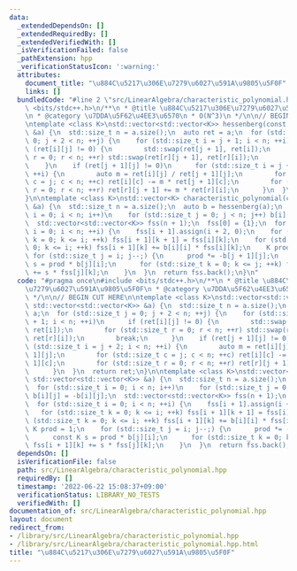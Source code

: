 ```yaml
---
data:
  _extendedDependsOn: []
  _extendedRequiredBy: []
  _extendedVerifiedWith: []
  _isVerificationFailed: false
  _pathExtension: hpp
  _verificationStatusIcon: ':warning:'
  attributes:
    document_title: "\u884C\u5217\u306E\u7279\u6027\u591A\u9805\u5F0F"
    links: []
  bundledCode: "#line 2 \"src/LinearAlgebra/characteristic_polynomial.hpp\"\n#include\
    \ <bits/stdc++.h>\n/**\n * @title \u884C\u5217\u306E\u7279\u6027\u591A\u9805\u5F0F\
    \n * @category \u7DDA\u5F62\u4EE3\u6570\n * O(N^3)\n */\n\n// BEGIN CUT HERE\n\
    \ntemplate <class K>\nstd::vector<std::vector<K>> hessenberg(const std::vector<std::vector<K>>\
    \ &a) {\n  std::size_t n = a.size();\n  auto ret = a;\n  for (std::size_t j =\
    \ 0; j + 2 < n; ++j) {\n    for (std::size_t i = j + 1; i < n; ++i)\n      if\
    \ (ret[i][j] != 0) {\n        std::swap(ret[j + 1], ret[i]);\n        for (std::size_t\
    \ r = 0; r < n; ++r) std::swap(ret[r][j + 1], ret[r][i]);\n        break;\n  \
    \    }\n    if (ret[j + 1][j] != 0)\n      for (std::size_t i = j + 2; i < n;\
    \ ++i) {\n        auto m = ret[i][j] / ret[j + 1][j];\n        for (std::size_t\
    \ c = j; c < n; ++c) ret[i][c] -= m * ret[j + 1][c];\n        for (std::size_t\
    \ r = 0; r < n; ++r) ret[r][j + 1] += m * ret[r][i];\n      }\n  }\n  return ret;\n\
    }\n\ntemplate <class K>\nstd::vector<K> characteristic_polynomial(const std::vector<std::vector<K>>\
    \ &a) {\n  std::size_t n = a.size();\n  auto b = hessenberg(a);\n  for (std::size_t\
    \ i = 0; i < n; i++)\n    for (std::size_t j = 0; j < n; j++) b[i][j] = -b[i][j];\n\
    \  std::vector<std::vector<K>> fss(n + 1);\n  fss[0] = {1};\n  for (std::size_t\
    \ i = 0; i < n; ++i) {\n    fss[i + 1].assign(i + 2, 0);\n    for (std::size_t\
    \ k = 0; k <= i; ++k) fss[i + 1][k + 1] = fss[i][k];\n    for (std::size_t k =\
    \ 0; k <= i; ++k) fss[i + 1][k] += b[i][i] * fss[i][k];\n    K prod = 1;\n   \
    \ for (std::size_t j = i; j--;) {\n      prod *= -b[j + 1][j];\n      const K\
    \ s = prod * b[j][i];\n      for (std::size_t k = 0; k <= j; ++k) fss[i + 1][k]\
    \ += s * fss[j][k];\n    }\n  }\n  return fss.back();\n}\n"
  code: "#pragma once\n#include <bits/stdc++.h>\n/**\n * @title \u884C\u5217\u306E\
    \u7279\u6027\u591A\u9805\u5F0F\n * @category \u7DDA\u5F62\u4EE3\u6570\n * O(N^3)\n\
    \ */\n\n// BEGIN CUT HERE\n\ntemplate <class K>\nstd::vector<std::vector<K>> hessenberg(const\
    \ std::vector<std::vector<K>> &a) {\n  std::size_t n = a.size();\n  auto ret =\
    \ a;\n  for (std::size_t j = 0; j + 2 < n; ++j) {\n    for (std::size_t i = j\
    \ + 1; i < n; ++i)\n      if (ret[i][j] != 0) {\n        std::swap(ret[j + 1],\
    \ ret[i]);\n        for (std::size_t r = 0; r < n; ++r) std::swap(ret[r][j + 1],\
    \ ret[r][i]);\n        break;\n      }\n    if (ret[j + 1][j] != 0)\n      for\
    \ (std::size_t i = j + 2; i < n; ++i) {\n        auto m = ret[i][j] / ret[j +\
    \ 1][j];\n        for (std::size_t c = j; c < n; ++c) ret[i][c] -= m * ret[j +\
    \ 1][c];\n        for (std::size_t r = 0; r < n; ++r) ret[r][j + 1] += m * ret[r][i];\n\
    \      }\n  }\n  return ret;\n}\n\ntemplate <class K>\nstd::vector<K> characteristic_polynomial(const\
    \ std::vector<std::vector<K>> &a) {\n  std::size_t n = a.size();\n  auto b = hessenberg(a);\n\
    \  for (std::size_t i = 0; i < n; i++)\n    for (std::size_t j = 0; j < n; j++)\
    \ b[i][j] = -b[i][j];\n  std::vector<std::vector<K>> fss(n + 1);\n  fss[0] = {1};\n\
    \  for (std::size_t i = 0; i < n; ++i) {\n    fss[i + 1].assign(i + 2, 0);\n \
    \   for (std::size_t k = 0; k <= i; ++k) fss[i + 1][k + 1] = fss[i][k];\n    for\
    \ (std::size_t k = 0; k <= i; ++k) fss[i + 1][k] += b[i][i] * fss[i][k];\n   \
    \ K prod = 1;\n    for (std::size_t j = i; j--;) {\n      prod *= -b[j + 1][j];\n\
    \      const K s = prod * b[j][i];\n      for (std::size_t k = 0; k <= j; ++k)\
    \ fss[i + 1][k] += s * fss[j][k];\n    }\n  }\n  return fss.back();\n}\n"
  dependsOn: []
  isVerificationFile: false
  path: src/LinearAlgebra/characteristic_polynomial.hpp
  requiredBy: []
  timestamp: '2022-06-22 15:08:37+09:00'
  verificationStatus: LIBRARY_NO_TESTS
  verifiedWith: []
documentation_of: src/LinearAlgebra/characteristic_polynomial.hpp
layout: document
redirect_from:
- /library/src/LinearAlgebra/characteristic_polynomial.hpp
- /library/src/LinearAlgebra/characteristic_polynomial.hpp.html
title: "\u884C\u5217\u306E\u7279\u6027\u591A\u9805\u5F0F"
---
```

